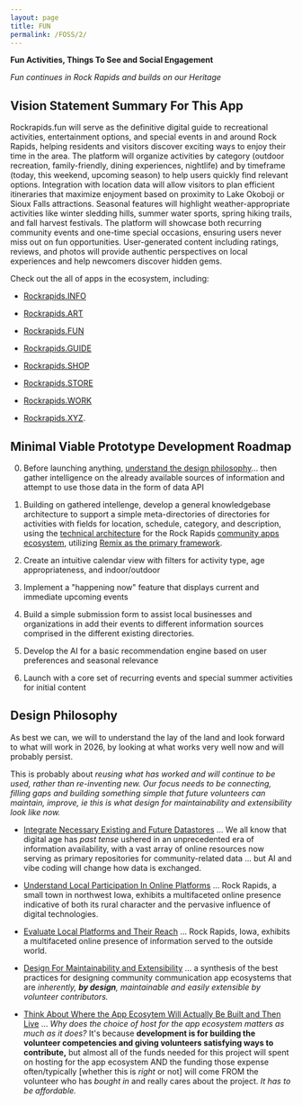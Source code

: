 ```yaml
---
layout: page
title: FUN
permalink: /FOSS/2/
---
```

**Fun Activities, Things To See and Social Engagement**

*Fun continues in Rock Rapids and builds on our Heritage*

## Vision Statement Summary For This App

Rockrapids.fun will serve as the definitive digital guide to recreational activities, entertainment options, and special events in and around Rock Rapids, helping residents and visitors discover exciting ways to enjoy their time in the area. The platform will organize activities by category (outdoor recreation, family-friendly, dining experiences, nightlife) and by timeframe (today, this weekend, upcoming season) to help users quickly find relevant options. Integration with location data will allow visitors to plan efficient itineraries that maximize enjoyment based on proximity to Lake Okoboji or Sioux Falls attractions. Seasonal features will highlight weather-appropriate activities like winter sledding hills, summer water sports, spring hiking trails, and fall harvest festivals. The platform will showcase both recurring community events and one-time special occasions, ensuring users never miss out on fun opportunities. User-generated content including ratings, reviews, and photos will provide authentic perspectives on local experiences and help newcomers discover hidden gems.

Check out the all of apps in the ecosystem, including:

- [Rockrapids.INFO](https://RockRapids.info) 

- [Rockrapids.ART](https://RockRapids.art) 

- [Rockrapids.FUN](https://RockRapids.fun) 

- [Rockrapids.GUIDE](https://RockRapids.guide) 

- [Rockrapids.SHOP](https://RockRapids.shop)

- [Rockrapids.STORE](https://RockRapids.store) 

- [Rockrapids.WORK](https://RockRapids.work)

- [Rockrapids.XYZ](https://RockRapids.xyz).

## Minimal Viable Prototype Development Roadmap

0. Before launching anything, [understand the design philosophy](#design-philosophy)... then gather intelligence on the already available sources of information and attempt to use those data in the form of data API

1. Building on gathered intellenge, develop a general knowledgebase architecture to support a simple meta-directories of directories for activities with fields for location, schedule, category, and description, using the [technical architecture](https://rockrapids.github.io/communication/2025/03/29/RockRapidsApps.html#technical-architecture-1) for the Rock Rapids [community apps ecosystem](https://rockrapids.github.io/communication/2025/03/29/RockRapidsApps.html#executive-summary), utilizing [Remix as the primary framework](https://rockrapids.github.io/communication/2025/03/29/RockRapidsApps.html#why-remix-the-superior-choice-for-rock-rapids-1).

2. Create an intuitive calendar view with filters for activity type, age appropriateness, and indoor/outdoor

3. Implement a "happening now" feature that displays current and immediate upcoming events

4. Build a simple submission form to assist local businesses and organizations in add their events to different information sources comprised in the different existing directories.

5. Develop the AI for a basic recommendation engine based on user preferences and seasonal relevance

6. Launch with a core set of recurring events and special summer activities for initial content

## Design Philosophy

As best we can, we will to understand the lay of the land and look forward to what will work in 2026, by looking at what works very well now and will probably persist. 

This is probably about *reusing what has worked and will continue to be used, rather than re-inventing new. Our focus needs to be connecting, filling gaps and building something simple that future volunteers can maintain, improve, ie this is what design for maintainability and extensibility look like now.*

- [Integrate Necessary Existing and Future Datastores](https://rockrapids.github.io/communication/2025/03/31/RockRapidsApps-Step0-1.html) ... We all know that digital age has *past tense* ushered in an unprecedented era of information availability, with a vast array of online resources now serving as primary repositories for community-related data ... but AI and vibe coding will change how data is exchanged. 

- [Understand Local Participation In Online Platforms](https://rockrapids.github.io/communication/2025/03/31/RockRapidsApps-Step0-2.html) ... Rock Rapids, a small town in northwest Iowa, exhibits a multifaceted online presence indicative of both its rural character and the pervasive influence of digital technologies. 


- [Evaluate Local Platforms and Their Reach](https://rockrapids.github.io/communication/2025/03/31/RockRapidsApps-Step0-3.html) ... Rock Rapids, Iowa, exhibits a multifaceted online presence of information served to the outside world.

- [Design For Maintainability and Extensibility](https://rockrapids.github.io/communication/2025/03/31/RockRapidsApps-Step0-4.html) ... a synthesis of the best practices for designing community communication app ecosystems that are *inherently, **by design**, maintainable and easily extensible by volunteer contributors.* 

- [Think About Where the App Ecosytem Will Actually Be Built and Then Live](https://rockrapids.github.io/communication/2025/03/31/RockRapidsApps-Step0-5.html) ... *Why does the choice of host for the app ecosystem matters as much as it does?* It's because **development is for building the volunteer competencies and giving volunteers satisfying ways to contribute,** but almost all of the funds needed for this project will spent on hosting for the app ecosystem AND the funding those expense often/typically [whether this is *right* or not] will come FROM the volunteer who has *bought in* and really cares about the project. *It has to be affordable.*


